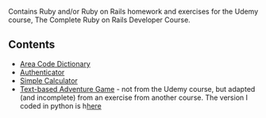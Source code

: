 Contains Ruby and/or Ruby on Rails homework and exercises for the Udemy course, The Complete Ruby on Rails Developer Course.

## Contents
- [Area Code Dictionary](https://github.com/kellyky/udemy-rails-course/blob/main/area_code_dictionary.rb)
- [Authenticator](https://github.com/kellyky/udemy-rails-course/blob/main/authenticator.rb)
- [Simple Calculator](https://github.com/kellyky/udemy-rails-course/blob/main/simple-calculator.rb)
- [Text-based Adventure Game](https://github.com/kellyky/udemy-rails-course/blob/main/adventure_game.rb) - not from the Udemy course, but adapted (and incomplete) from an exercise from another course. The version I coded in python is h[here](https://github.com/kellyky/Adventure-Game-Python/blob/master/text-adventure.py)
